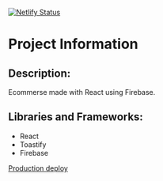 [![Netlify Status](https://api.netlify.com/api/v1/badges/6f3ed5cb-4afe-4ee0-8d9c-e33bffd91dfa/deploy-status)](https://app.netlify.com/sites/fabishop/deploys)

# Project Information

## Description:

Ecommerse made with React using Firebase.

## Libraries and Frameworks:

-   React
-   Toastify
-   Firebase

[Production deploy](https://fabishop.netlify.app/)